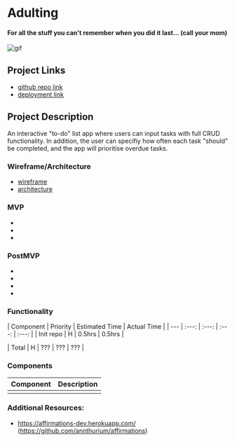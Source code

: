 # Adulting
#### For all the stuff you can't remember when you did it last... (call your mom)

![gif](url.gif)

## Project Links

- [github repo link](https://github.com/scwdev/adulting-frontend)
- [deployment link](url)

## Project Description
An interactive "to-do" list app where users can input tasks with full CRUD functionality. In addition, the user can specifiy how often each task "should" be completed, and the app will prioritise overdue tasks.

### Wireframe/Architecture

- [wireframe](https://app.moqups.com/UibAumEbX3/view/page/ad64222d5)
- [architecture](https://app.moqups.com/JZARfVe4Tx/view/page/ad64222d5)

### MVP
- 
- 
- 

### PostMVP
- 
- 
- 
- 

### Functionality

| Component | Priority | Estimated Time | Actual Time |
| --- | :---: |  :---: | :---: | :---: |
| Init repo | H | 0.5hrs | 0.5hrs |

| Total | H | ??? | ??? | ??? |

### Components

| Component | Description | 
| --- | :---: |  
||| 

### Additional Resources:
- https://affirmations-dev.herokuapp.com/ (https://github.com/annthurium/affirmations)

